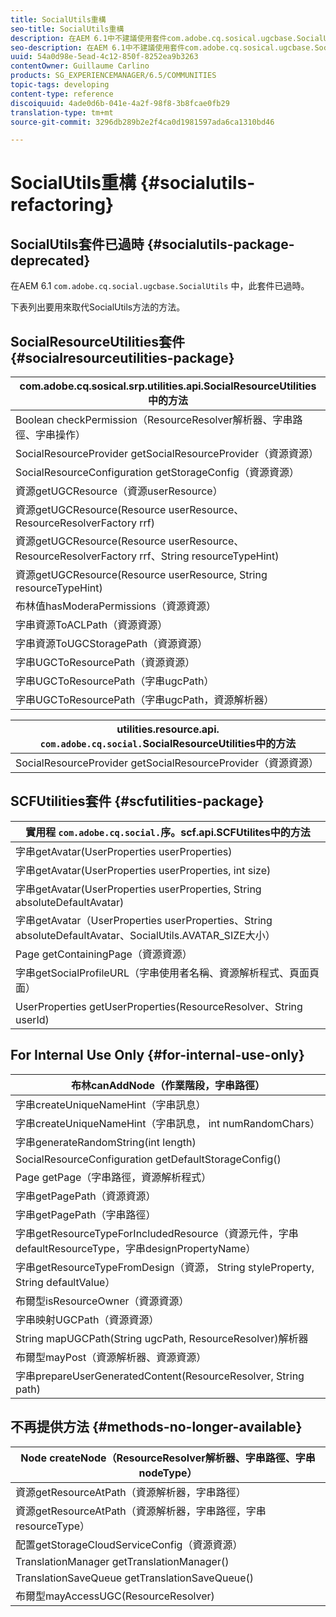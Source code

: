 ```yaml
---
title: SocialUtils重構
seo-title: SocialUtils重構
description: 在AEM 6.1中不建議使用套件com.adobe.cq.sosical.ugcbase.SocialUtils
seo-description: 在AEM 6.1中不建議使用套件com.adobe.cq.sosical.ugcbase.SocialUtils
uuid: 54a0d98e-5ead-4c12-850f-8252ea9b3263
contentOwner: Guillaume Carlino
products: SG_EXPERIENCEMANAGER/6.5/COMMUNITIES
topic-tags: developing
content-type: reference
discoiquuid: 4ade0d6b-041e-4a2f-98f8-3b8fcae0fb29
translation-type: tm+mt
source-git-commit: 3296db289b2e2f4ca0d1981597ada6ca1310bd46

---
```



# SocialUtils重構 {#socialutils-refactoring}

## SocialUtils套件已過時 {#socialutils-package-deprecated}

在AEM 6.1 `com.adobe.cq.social.ugcbase.SocialUtils` 中，此套件已過時。

下表列出要用來取代SocialUtils方法的方法。

## SocialResourceUtilities套件 {#socialresourceutilities-package}

| com.adobe.cq.sosical.srp.utilities.api.SocialResourceUtilities中的方法 |
|---|
| Boolean checkPermission（ResourceResolver解析器、字串路徑、字串操作） |  |
| SocialResourceProvider getSocialResourceProvider（資源資源） |  |
| SocialResourceConfiguration getStorageConfig（資源資源） |  |
| 資源getUGCResource（資源userResource） |  |
| 資源getUGCResource(Resource userResource、ResourceResolverFactory rrf) | 新 |
| 資源getUGCResource(Resource userResource、ResourceResolverFactory rrf、String resourceTypeHint) | 新 |
| 資源getUGCResource(Resource userResource, String resourceTypeHint) |  |
| 布林值hasModeraPermissions（資源資源） |  |
| 字串資源ToACLPath（資源資源） |  |
| 字串資源ToUGCStoragePath（資源資源） | 替換字串resourceToUGCPath（資源資源） |
| 字串UGCToResourcePath（資源資源） |  |
| 字串UGCToResourcePath（字串ugcPath） | 更改簽名 |
| 字串UGCToResourcePath（字串ugcPath，資源解析器） | 新 |

| utilities.resource.api. `com.adobe.cq.social.`SocialResourceUtilities中的方法 |
|---|
| SocialResourceProvider getSocialResourceProvider（資源資源） | 取代SocialResourceProvider getConfiguredProvider（資源資源） |

## SCFUtilities套件 {#scfutilities-package}

| 實用程 `com.adobe.cq.social.`序。scf.api.SCFUtilites中的方法 |
|---|
| 字串getAvatar(UserProperties userProperties) |
| 字串getAvatar(UserProperties userProperties, int size) |
| 字串getAvatar(UserProperties userProperties, String absoluteDefaultAvatar) |
| 字串getAvatar（UserProperties userProperties、String absoluteDefaultAvatar、SocialUtils.AVATAR_SIZE大小） |
| Page getContainingPage（資源資源） |
| 字串getSocialProfileURL（字串使用者名稱、資源解析程式、頁面頁面） |
| UserProperties getUserProperties(ResourceResolver、String userId) |

## For Internal Use Only {#for-internal-use-only}

| 布林canAddNode（作業階段，字串路徑） |
|---|
| 字串createUniqueNameHint（字串訊息） |
| 字串createUniqueNameHint（字串訊息， int numRandomChars） |
| 字串generateRandomString(int length) |
| SocialResourceConfiguration getDefaultStorageConfig() |
| Page getPage（字串路徑，資源解析程式） |
| 字串getPagePath（資源資源） |
| 字串getPagePath（字串路徑） |
| 字串getResourceTypeForIncludedResource（資源元件，字串defaultResourceType，字串designPropertyName） |
| 字串getResourceTypeFromDesign（資源， String styleProperty, String defaultValue） |
| 布爾型isResourceOwner（資源資源） |
| 字串映射UGCPath（資源資源） |
| String mapUGCPath(String ugcPath, ResourceResolver)解析器 |
| 布爾型mayPost（資源解析器、資源資源） |
| 字串prepareUserGeneratedContent(ResourceResolver, String path) |

## 不再提供方法 {#methods-no-longer-available}

| Node createNode（ResourceResolver解析器、字串路徑、字串nodeType） |
|---|
| 資源getResourceAtPath（資源解析器，字串路徑） |
| 資源getResourceAtPath（資源解析器，字串路徑，字串resourceType） |
| 配置getStorageCloudServiceConfig（資源資源） |
| TranslationManager getTranslationManager() |
| TranslationSaveQueue getTranslationSaveQueue() |
| 布爾型mayAccessUGC(ResourceResolver) |

